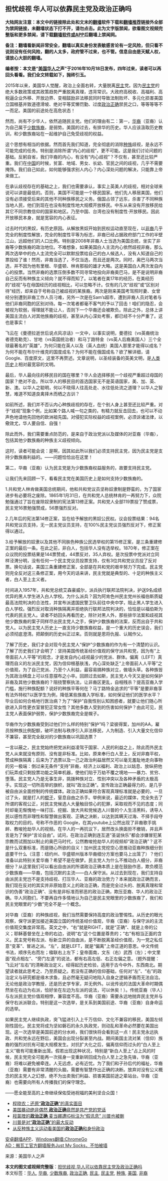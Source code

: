  <h2>担忧歧视 华人可以依靠民主党及政治正确吗</h2> <p class="notice"><b>大陆网友注意：本文中的链接除此处和文末的<a href="https://github.com/bannedbook/fanqiang" >翻墙</a>软件下载和<a href="https://github.com/killgcd/justmysocks/blob/master/README.md">翻墙推荐</a>链接外全部为禁网链接，未翻墙状态下打不开，请勿点击。此为文字版禁闻，欲看图文视频完整版和更多禁闻，请下载<a href="https://github.com/bannedbook/fanqiang">翻墙软件或APP</a>后翻墙上禁闻网。</p><p>备注：翻墙看新闻非常安全，翻墙以真实身份发表敏感言论有一定风险，但只看不说则没有任何风险，翻的人太多，政府管不过来，也不管。信息自由是天赋人权，请放心大胆的翻墙。</b></p>  <div class="entry"> <p><strong>编者按：本文是“<a href="https://www.bannedbook.org/bnews/tag/%e7%be%8e%e5%9b%bd/" class="st_tag internal_tag" rel="tag" title="标签 美国 下的日志">美国</a><a href="https://www.bannedbook.org/bnews/tag/%e5%8d%8e%e4%ba%ba/" class="st_tag internal_tag" rel="tag" title="标签 华人 下的日志">华人</a>之声”于2016年10月18日发布，四年过来，读者可以再回头看看。我们全文转载如下，抛砖引玉。</strong></p> <p>2015年以来，美国华人觉醒，政治上全面右转，大量脱离<a href="https://www.bannedbook.org/bnews/tag/%e6%b0%91%e4%b8%bb/" class="st_tag internal_tag" rel="tag" title="标签 民主 下的日志">民主</a>党。因为<a href="https://www.bannedbook.org/bnews/tag/%e6%b0%91%e4%b8%bb%e5%85%9a/" class="st_tag internal_tag" rel="tag" title="标签 民主党 下的日志">民主党</a>的绝大多数政策或其政策趋势严重脱离真理，违背常识。大政府高税收、高福利、高税逼企业外移、开放边界、变相鼓励非法移民同时导致法制败坏、多元化损害美国立国根基并致道德滑坡、绝对平等奖懒罚勤、过度<a href="https://www.bannedbook.org/bnews/tag/%e6%94%bf%e6%b2%bb%e6%ad%a3%e7%a1%ae/" class="st_tag internal_tag" rel="tag" title="标签 政治正确 下的日志">政治正确</a>禁民之口，等等等等不一而足。美国的前途处在高危状态！</p> <p></p> <p>然而，尚有不少华人，依然追随民主党。他们的理由有二：第一，<a href="https://www.bannedbook.org/bnews/tag/%e5%8d%8e%e8%a3%94/" class="st_tag internal_tag" rel="tag" title="标签 华裔 下的日志">华裔</a>（亚裔）认为自己属于<a href="https://www.bannedbook.org/bnews/tag/%e5%b0%91%e6%95%b0%e6%97%8f%e8%a3%94/" class="st_tag internal_tag" rel="tag" title="标签 少数族裔 下的日志">少数族裔</a>，是弱势。美国的过去，有排华的历史。华人应该汲取历史教训，和少数族裔站在一起维护自己免受歧视的权益。</p> <p>这个思想有相当的依据。然而首先我们知道，完全彻底的消除<a href="https://www.bannedbook.org/bnews/tag/%E7%A7%8D%E6%97%8F/" class="st_tag internal_tag" rel="tag" title="标签 种族 下的日志">种族</a>歧视，是永远不可能完成的任务。特别是消除所谓“内心的歧视”，更不可能。这是我们讨论问题的基础。反躬自省，我们华裔的内心，有没有“内心歧视”？不仅有，甚至还比较严重。我们在<span class='wp_keywordlink_affiliate'><a href="https://www.bannedbook.org/" title="中国" target="_blank">中国</a></span>的时候，贫富、地域、男女、长幼、官民之间的歧视，几乎不需要掩饰。我们自己如此，如何能够强求别人内心？内心深处问题的解决，只能靠上帝来做工。</p> <p>在承认歧视存在的基础之上，我们也需要承认，事实上英美人的歧视，相对全球来说可以讲是最低的。否则，美国不可能是一个移民国家。他们先人移居美国，他们没有必须接受后来的其他不同种族移民之义务。俄国占领了远东，杀害了不同种族当地人民，他们到现在也没有制度性地大规模开放移民。中东从来没有开放移民给其它不同宗教信仰的国家和地区。乃至中国、台湾也没有制度性·开放移民。因此开放移民本身，就是宽容的内心表征。</p>  <p>过去时代的黑奴，有历史原因。从解放黑奴开始到民权运动直至现在，以<a href="https://www.bannedbook.org/bnews/tag/%E9%9D%9E%E8%A3%94/" class="st_tag internal_tag" rel="tag" title="标签 非裔 下的日志">非裔</a>几乎完全的制度性解放，完全的制度性平等为标志，非裔已经占据政府部门工作的半壁江山，远超他们的人口比例。特别是2008年非裔人士当选为美国总统，坐实了非裔等少数族裔的政治地位。不难想象，如果美国白人主流内心依然歧视非裔，那么两次选举中的白人主流完全可以默默投票给自己的白人候选人，没有人知道自己的票投给了谁！然而，非裔当选了，不仅当选，而且还是两次。同时，奥巴马两次当选，并不因为他有里根、华盛顿、林肯那般的雄才大略。这是美国白人两次发自内心的投票。当然非裔的选票压倒多数不同寻常地投向非裔奥巴马，是不是说明非裔自己反而有种族主义倾向？就不得而知了。以笔者在美17年的经历，在美经历的“歧视”与在母国经历的歧视相比，可以忽略不计。仅有的几次“歧视”或“区别对待”经历，却来自于号称自己被歧视的某族裔。两次是刚来美国考驾照时妻、女曾经分别遭到非裔工作人员刁难，另外一次是在Sam&#8217;s超市，遭到非裔人员对笔者与他们非裔同胞的区别对待。每一次笔者都毫不客气的予以了回击！咱们的隐忍，会被视为软弱，得理就不能让人，否则下一个华裔还会被欺负。除此之外，总体上讲美国主流白人对其他族裔的歧视，甚至从内心深处考察，都已经不十分严重了。这也是事实！</p> <p>飞云在《曼德拉逝世后说点风凉话》一文中，以事实说明，曼德拉（vs英裔统治者德克勒克）、甘地（vs英国统治者）和马丁路特金（vs英人后裔美国人）三个全球最著名的“英雄”，为何只能在英人以及（英人血统）美国人那里才能得以成名？为何不能在布尔什维克的国度成名？为何不能在俄国成名？欲了解详细，请 Google、百度原文，这里不再赘述。文章说明，以圣经装备的英美文明，是<span class='wp_keywordlink'><a href="https://www.bannedbook.org/forum3/topic1750.html" title="考古学禁区-被掩藏的人类历史" target="_blank">人类历史</a></span>上相对最宽容的文明。</p> <p>最后，华人最向往的移民目的国在哪里？华人会选择移民一个歧视严重超过母国的国家？绝对不会。所以华人的移民目的首选国家无不是英语国家，美、加、英、新、澳。以华人之聪明，何以不晓得人往高处走、水往低处流之道理？以华人之智慧，难道不知道良禽择木而栖之古训？</p> <p>如前所述，我们并不否认内心种族歧视的存在，在个别人身上甚至还比较严重。对于“歧视”现象个例，比如某个路人喊一句之类的，有精力就反击回去，也可以不动声色地请他先回他的欧洲祖先国。对侵犯实际权益的歧视案例，必须诉诸法律，以儆效尤，华人要自信、自强！</p> <p>除此而外，我们需要重点防范的，是来自于政治党派以及媒体的对亚裔（华裔），包括其他少数族裔的种族主义歧视倾向。</p> <p>这时，读者可能会说：是啊，因其如此所以我们必须支持民主党，因为民主党是支持少数族裔利益的。——问题恰恰出在这里！</p>  <p>第二，华裔（亚裔）认为民主党是为少数族裔权益服务的，故要支持民主党。</p> <p>让我们先来回顾一下，看看民主党在美国历史上是如何支持少数族裔的。</p> <p>1.共和党人林肯做美国总统期间，他和共和党议员坚称奴隶制是野蛮的，为了国家进步有必要将之废除。1865年1月31日，在共和党人总统林肯的一再努力下，众院勉强通过了旨在废除奴隶制的宪法第13修正案。共和党人全部119票投了赞成票，民主党16票勉强赞成，56票强烈反对。</p> <p>2.几年后的宪法第14修正案，旨在给予解放的黑奴公民权。议会投票结果：94名共和党议员支持，无一民主党议员支持，在100%民主党议员强烈反对下，修正案得以通过。</p> <p>3.给予解放的奴隶以及其他不同肤色种族公民选举权的第15修正案，是三条重建修正案的最后一条。在此之前，非白人，包括华人没有选举权。1870年，修正案在众议院的投票结果是144票赞成，44票反对，35人弃权。是次投票中党派对立同样泾渭分明，没有任何一个民主党议员投票支持，仅有3位共和党议员投了反对票。换句话说，美国三条重建修正案，全部是在共和党的艰辛努力下完成。民主党则完全反对这三条修正案，用今天的话来讲，民主党就是典型的、十足的种族主义者，白人至上主义者。</p> <p>时间进入1957年，共和党总统艾森豪威尔，派兵执行联邦法院判决，护送9名成绩优异的黑人学生进入白人学校。为什么派兵？因为阿肯色州民主党州长福伯斯质疑最高法院判决的合法性，并宣布派遣国民警卫队前往中央中学，阻止黑人学生进入白人学校。强烈反对取消种族隔离并拒绝执行联邦法院判决的，恰恰是以福伯斯为代表的民主党人。读者不妨回头再看历史，除针对黑人外，那些排华法案和歧视其他少数族裔的案子同样尽出民主党人之手，保护少数族裔的法案，反而出自于共和党人。以为民主党人历史上一直支持少数族裔权益，是一个重大的历史误会，我们必须彻底澄清。把颠倒的历史纠正过来。否则就是恩将仇报、认贼作父。</p>  <p>了解了历史，我们才会对现今民主党人“保护”少数族裔的作为有一个清楚的认识。了解了历史我们才会明了：坚持美国传统圣经价值观的保守派共和党，因为有“上帝面前人人平等”的观念，才是发自内心歧视最少的党派、群体。偏离（LEFT）真理而自义的左派民主党，因为信仰根基肤浅，内心深处缺乏“上帝面前人人平等”之价值观，为了自己党派、乃至个人利益，最容易搞种族对立，做墙头草。各种族皆为其政治棋盘上可以任意摆布之小卒。回顾过去如斯，民主党人今天又是如何保护非裔及其他少数族裔的？阻挠警察执法，让非裔区更乱，自相残杀？提高亚裔入学门槛，施行种族配额？说好的种族平等何在？马丁路特金追求的“平等”是要非裔享有法外特权?以医学生为例，降低某些族裔入学标准，如何保证他们的医学水平？毕业后如何合格地行医治病？为了“保护”自我性别认知困惑者，就要让他们随心所欲进入异性更衣室冒犯正常女性？其他多数人受到的伤害如何保护？由此可见，民主党人表面保护弱势，保护少数族裔完全是幌子。</p> <p>华裔作为少数族裔受到过他们什么样的特别“保护”吗？梁彼得案，加州的AA，雇员按种族比例配额，破坏法制与秩序引入非法移民，人为制造、引入大量文化信仰不兼容，甚至完全敌对的少数族裔以巩固选票？</p> <p>一言以蔽之，民主党始终把党派利益凌驾于国家、人民的利益之上，除此而外民主党人从来就没有原则、没有是非标准。比如，原来奉行白人至上，反对非裔平权，赞成种族隔离；后来为了选票以及一己之政治利益居然又可以毫无羞耻地走向事物的另一极端：倒过来无条件“支持”非裔，经济上以福利、政治上以姑息、放纵把他们玩弄成只剩投票功能之简单机器，使他们陷于万劫不覆之境地——暴力、贫穷、堕落。民主党人乃是无事生非，挑拨种族对立、性别冲突以及各种矛盾的太极高手。实现这一切所高举的旗帜，就叫“政治正确”。宣传政治正确最得力的，是几乎被自由派全面控制的传统媒体。政治正确如果符合客观真理标准就是必要的，一旦过了头，就是打人的<span class='wp_keywordlink'><a href="https://www.bannedbook.org/forum11/topic309.html" title="禁片：“科学”的棍子" target="_blank">棍子</a></span>，窒息自由之杀手。举例来说，最近的媒体，完全失去了所谓的客观公正，对民主党候选人大量触目惊心的犯罪，采取视而不见的态度；同时却毫无惭愧地一味打压、挖掘、放大共和党候选人川普的个人生活黑料，诱导人民以感性而非理性和智慧做出客观、正确之决断，以达到其瞒天过海、不择手段夺取权力的目的。号称不作恶的 Google，在其youtube上公然出现了非裔歌手挑衅、教唆抢劫华人的视频。在华人的一再抗议下，居然改头换面拒不撤销，并且声言是为了保护“言论自由”。试问，在政治正确到连互道“圣诞快乐”都会涉嫌冒犯某宗教而试图加以制止的奥巴马时代，公然教唆抢劫华人的视频却“政治正确”？这不是什么双重标准，而是随心所欲的自义！加州民主党挖空心思推动亚裔种族细分到底要干什么（注意：纽约州、华盛顿州版本华裔细分方案也要马上出笼了）？他们准备以此特别关爱华裔？希望不是在做梦。民主党人为什么不推动白人细分，非裔细分？从这里我们可以看出自由派的所谓政治正确本质上是在鼓励作恶，欺负模范少数族裔——华裔，包括沉默的主流——白人保守派。从过去到现在，我们支持自由派民主党岂不是支持歧视、打压华人、亚裔的政治势力？本来就政治正确而言，我们现在反对的其实并非原始意义上的政治正确，而是完全过头的、脱离真理和常识的伪善“政治正确”、没有是非标准而邪恶的政治正确，欺压亚裔、华人的政治正确。华人同胞们，不要再自作多情地认为自己是民主党眼里的少数族裔了，我们和民主党眼里的“少数”完全不是一个概念。</p> <p>对华裔（亚裔）的种族歧视，我们当然需要保持高度的政治警惕性。从历史的眼光观察，保守派更加接近美国立国的传统圣经价值观，华裔（亚裔）与保守派的主流价值观交集度非常高。英文之中，“右”就是RIGHT，就是“正确”、就是上帝的公义；耶稣基督坐在上帝的右边，说明“右”这个位置是尊贵的；“右”有相当正面的含义。民主党号称左派、标新立异的自由派，是不断脱离圣经价值观，为一党之私任意“变革”、冒进之派。“左”，就是LEFT，就是“偏离”上帝正道的意思。中文传统书法，顺序先右而左；楹联右上左下；皇帝面南，文东（右）武西（左）；中文里面“观点相左”、“旁门左道”的说法，都有右高左低、右正左偏之意。（题外提醒：飞云对“左右”的清晰政治定义，经得起历史检验，适用于古今中外，东西南北。期望读者就此思考之、乃至质疑之。若没有正确的信仰基础，任何对“左”、“右”的政治定义与研究都是缘木求鱼，且必然毫无疑问地陷入自身之逻辑矛盾而无法自洽。无论他是政治学教授，还是历史学专家，并无例外。以讹传讹的法国大革命时期偶然坐在右边为右派，恰好坐在左边为左派的说法，可以休矣！）。传统亚裔（华人）与左派民主党价值观相悖，兼容度不高。华裔（亚裔）需要永远地抛弃民主党并与保守右派派联合。特别是这一次选举，是关系到美国前途、华裔（亚裔）自身命运的选举。</p> <p>如果民主党人继续执政，突飞猛进引入上千万信仰、文化不兼容的移民，美国左倾刚性固化。民主党将成为坚如磐石的永久执政党，则动乱和革命必然要在美国出现。这一次选举是美国前途的分水岭，我们很快将会看到这一点！民主党永远执政、共和党永远在野后，美国会出现分裂甚至内战。期间美国主流对某（信仰）族裔的强烈对抗有可能大规模发生。对抗扩大化之后，偏离信仰而过头的“白人至上主义”极有可能重新出笼。假若出现这种状况，特别是“新白人至上”占上风的时候，民主党完全可能再一次摇身一变重新转回成为白人至上之急先锋，华裔（亚裔）将难以避免被牵连。人无远虑，必有近忧。为了我们和子孙后代的福祉，华裔（亚裔）需要有非常清醒的头脑，需要有智慧作出正确的决断。放弃对没有公义概念的民主党人之幻想，绝不为出卖我们利益、损害美国前途之辈站台。华裔（亚裔）也需要向所有人传播我们的保守理念。</p> <p>——愿全能至高的上帝继续保佑受祂祝福的美利坚合众国！</p>  <ul class='op-related-articles' title='相关阅读'> <li><a href='https://www.bannedbook.org/bnews/ssgc/20200810/1377774.html' target='_blank'>程晓农：还原“<b>政治正确</b>”的真实面目</a></li> <li><a href='https://www.bannedbook.org/bnews/cbnews/20200801/1373059.html' target='_blank'>美国暴动绝非偶然 <b>政治正确</b>竟然是共产党的党话</a></li> <li><a href='https://www.bannedbook.org/bnews/topimagenews/20200731/1372635.html' target='_blank'>羟氯喹的<b>政治正确</b> 麦当娜遭IG标注为“假讯息” 川普也被删</a></li> <li><a href='https://www.bannedbook.org/bnews/comments/20200722/1371928.html' target='_blank'>川普是对“<b>政治正确</b>”的最大反动</a></li> <li><a href='https://www.bannedbook.org/bnews/comments/20200613/1371072.html' target='_blank'>从反种族主义运动看美国的<b>政治正确</b>和身份政治</a></li> </ul> <div class="texttj"> <a href="https://github.com/bannedbook/fanqiang/wiki/%E7%A6%81%E9%97%BB%E7%BD%91%E5%AE%89%E5%8D%93%E7%BF%BB%E5%A2%99%E6%96%B0%E9%97%BBAPP" target="_blank">安卓翻墙APP</a>、<a href="https://github.com/bannedbook/fanqiang/wiki/Chrome%E4%B8%80%E9%94%AE%E7%BF%BB%E5%A2%99%E5%8C%85" target="_blank">Windows翻墙:ChromeGo</a><br/> <a href="https://github.com/killgcd/justmysocks/blob/master/README.md" target="_blank">AD：搬瓦工官方翻墙服务Just My Socks，不怕被墙</a> </div><p> 来源：美国华人之声 </p><a name='sharetosocial'></a>         <div><b>本文的图文或视频完整版</b>：<a href='https://www.bannedbook.org/bnews/comments/20200823/1384352.html'>担忧歧视 华人可以依靠民主党及政治正确吗</a></div>  </div><!--END ENTRY--> <div class="postfooter"> <div>本文标签：<a href="https://www.bannedbook.org/bnews/tag/%e5%8d%8e%e4%ba%ba/" rel="tag">华人</a>, <a href="https://www.bannedbook.org/bnews/tag/%e5%8d%8e%e8%a3%94/" rel="tag">华裔</a>, <a href="https://www.bannedbook.org/bnews/tag/%e5%b0%91%e6%95%b0%e6%97%8f%e8%a3%94/" rel="tag">少数族裔</a>, <a href="https://www.bannedbook.org/bnews/tag/%e6%94%bf%e6%b2%bb%e6%ad%a3%e7%a1%ae/" rel="tag">政治正确</a>, <a href="https://www.bannedbook.org/bnews/tag/%e6%b0%91%e4%b8%bb/" rel="tag">民主</a>, <a href="https://www.bannedbook.org/bnews/tag/%e6%b0%91%e4%b8%bb%e5%85%9a/" rel="tag">民主党</a>, <a href="https://www.bannedbook.org/bnews/tag/%E7%A7%8D%E6%97%8F/" rel="tag">种族</a>, <a href="https://www.bannedbook.org/bnews/tag/%e7%be%8e%e5%9b%bd/" rel="tag">美国</a>, <a href="https://www.bannedbook.org/bnews/tag/%E9%9D%9E%E8%A3%94/" rel="tag">非裔</a></div>  </div><!--END POSTFOOTER--> 